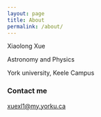 ```yaml
---
layout: page
title: About
permalink: /about/
---
```


Xiaolong Xue

Astronomy and Physics

York university, Keele Campus
### Contact me

[xuexl1@my.yorku.ca](mailto:xuexl1@my.yorku.ca)
